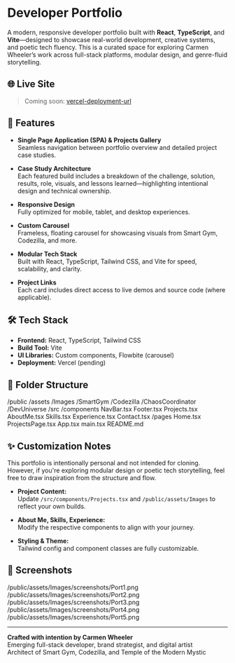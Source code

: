 # Developer Portfolio

A modern, responsive developer portfolio built with **React**, **TypeScript**, and **Vite**—designed to showcase real-world development, creative systems, and poetic tech fluency. This is a curated space for exploring Carmen Wheeler’s work across full-stack platforms, modular design, and genre-fluid storytelling.

## 🌐 Live Site

> Coming soon: [vercel-deployment-url](https://your-vercel-url.com)

## 🚀 Features

- **Single Page Application (SPA) & Projects Gallery**  
  Seamless navigation between portfolio overview and detailed project case studies.

- **Case Study Architecture**  
  Each featured build includes a breakdown of the challenge, solution, results, role, visuals, and lessons learned—highlighting intentional design and technical ownership.

- **Responsive Design**  
  Fully optimized for mobile, tablet, and desktop experiences.

- **Custom Carousel**  
  Frameless, floating carousel for showcasing visuals from Smart Gym, Codezilla, and more.

- **Modular Tech Stack**  
  Built with React, TypeScript, Tailwind CSS, and Vite for speed, scalability, and clarity.

- **Project Links**  
  Each card includes direct access to live demos and source code (where applicable).

## 🛠️ Tech Stack

- **Frontend:** React, TypeScript, Tailwind CSS  
- **Build Tool:** Vite  
- **UI Libraries:** Custom components, Flowbite (carousel)  
- **Deployment:** Vercel (pending)

## 📁 Folder Structure
/public /assets /Images /SmartGym /Codezilla /ChaosCoordinator /DevUniverse /src /components NavBar.tsx Footer.tsx Projects.tsx AboutMe.tsx Skills.tsx Experience.tsx Contact.tsx /pages Home.tsx ProjectsPage.tsx App.tsx main.tsx README.md

## ✨ Customization Notes

This portfolio is intentionally personal and not intended for cloning. However, if you're exploring modular design or poetic tech storytelling, feel free to draw inspiration from the structure and flow.

- **Project Content:**  
  Update `/src/components/Projects.tsx` and `/public/assets/Images` to reflect your own builds.

- **About Me, Skills, Experience:**  
  Modify the respective components to align with your journey.

- **Styling & Theme:**  
  Tailwind config and component classes are fully customizable.

## 📸 Screenshots
/public/assets/Images/screenshots/Port1.png
/public/assets/Images/screenshots/Port2.png
/public/assets/Images/screenshots/Port3.png
/public/assets/Images/screenshots/Port4.png
/public/assets/Images/screenshots/Port5.png







---

**Crafted with intention by Carmen Wheeler**  
Emerging full-stack developer, brand strategist, and digital artist  
Architect of Smart Gym, Codezilla, and Temple of the Modern Mystic
